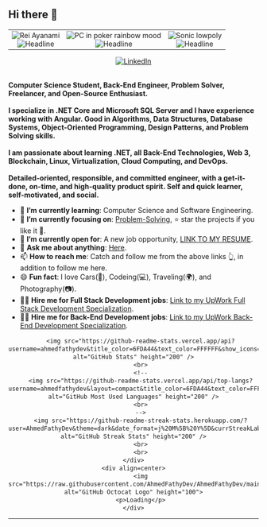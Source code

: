 ## Hi there 👋

<div>
    <div align="center">
    <table>
        <tr>
            <!-- Primera imagen -->
            <td align="center">
                <img src="https://media.giphy.com/media/2lAquPl05GqQ4R7YsZ/giphy.gif?cid=790b7611mpm710k242s6boe11yjxa9atwgofxzjgkod52tlr&ep=v1_gifs_search&rid=giphy.gif&ct=g" 
                     alt="Rei Ayanami" height="250">
                <br>
                <img src="https://readme-typing-svg.herokuapp.com?color=%236FDA44&size=32&center=true&vCenter=true&width=600&height=50&lines=Problem+Solver" 
                     alt="Headline">
            </td>
            <!-- Segunda imagen -->
            <td align="center">
                <img src="https://media.giphy.com/media/3oEjHECc1GftirnHZm/giphy.gif?cid=ecf05e47d96nmnv7nztemur06giogbn0ioths0po98srhvk3&ep=v1_gifs_search&rid=giphy.gif&ct=g" 
                     alt="PC in poker rainbow mood" height="250">
                <br>
                <img src="https://readme-typing-svg.herokuapp.com?color=%236FDA44&size=32&center=true&vCenter=true&width=600&height=50&lines=Back-End+Developer" 
                     alt="Headline">
            </td>
            <!-- Tercera imagen -->
            <td align="center">
                <img src="https://64.media.tumblr.com/23b4aeec0535d31e635fc28761d12d4a/3e5461574ec62283-19/s400x600/34b4b15fc58ddd06cfcb0b2303bef2216def1992.gif" 
                     alt="Sonic lowpoly" height="250">
                <br>
                <img src="https://readme-typing-svg.herokuapp.com?color=%236FDA44&size=32&center=true&vCenter=true&width=600&height=50&lines=Game+Design+for+fun;" 
                     alt="Headline">
            </td>
        </tr>
    </table>
</div>
</div>
    <div align=center>
        <a href="https://www.linkedin.com/in/ahmedfathydev/"><img src="https://img.shields.io/badge/Linkedin-0077b5?style=flat&logo=linkedin" alt="LinkedIn" /></a>
    </div>
    <div align=left>
        <br>
        <p>
            <strong>
                Computer Science Student, Back-End Engineer, Problem Solver, Freelancer, and Open-Source Enthusiast.<br><br>
                I specialize in .NET Core and Microsoft SQL Server and I have experience working with Angular. Good in Algorithms, Data Structures, Database Systems, Object-Oriented Programming, Design Patterns, and Problem Solving skills.<br><br>
                I am passionate about learning .NET, all Back-End Technologies, Web 3, Blockchain, Linux, Virtualization, Cloud Computing, and DevOps.<br><br>
                Detailed-oriented, responsible, and committed engineer, with a get-it-done, on-time, and high-quality product spirit. Self and quick learner, self-motivated, and social.
            </strong>
        </p>
        <ul>
            <li>🌱 <b>I’m currently learning</b>: Computer Science and Software Engineering.</li>
            <li>🎯 <b>I’m currently focusing on</b>: <a href="https://ahmedfathydev.github.io/Problem-Solving/">Problem-Solving</a>, ⭐️ star the projects if you like it 🤩.</li>
            <li>🤔 <b>I’m currently open for</b>: A new job opportunity, <a href="https://flowcv.io/resume/feedback/lMhKFXfgJjf8">LINK TO MY RESUME</a>.</li>
            <li>💬 <b>Ask me about anything</b>: <a href="https://github.com/ahmedfathydev/ahmedfathydev/issues">Here</a>.</li>
            <li>📫 <b>How to reach me</b>: Catch and follow me from the above links 👆, in addition to follow me here.</li>
            <li>😄 <b>Fun fact</b>: I love Cars(🚗), Codeing(💻), Traveling(🌍), and Photography(📷).</li>
            <li>👨‍💻 <b>Hire me for Full Stack Development jobs</b>: <a href="https://www.upwork.com/freelancers/~0121ca7f3563e57c0b?s=1110580755107926016">Link to my UpWork Full Stack Development Specialization</a>.</li>
            <li>👨‍💻 <b>Hire me for Back-End Development jobs</b>: <a href="https://www.upwork.com/freelancers/~0121ca7f3563e57c0b?s=1110580748673863680">Link to my UpWork Back-End Development Specialization</a>.</li>
        </ul>
    </div>
    <div align=center>
       
        <img src="https://github-readme-stats.vercel.app/api?username=ahmedfathydev&title_color=6FDA44&text_color=FFFFFF&show_icons=true&icon_color=6FDA44&include_all_commits=true&count_private=true&theme=dark" alt="GitHub Stats" height="200" />
        <br>
        <!--
        <img src="https://github-readme-stats.vercel.app/api/top-langs?username=ahmedfathydev&layout=compact&title_color=6FDA44&text_color=FFFFFF&theme=dark" alt="GitHub Most Used Languages" height="200" />
        <br>
        -->
        <img src="https://github-readme-streak-stats.herokuapp.com/?user=AhmedFathyDev&theme=dark&date_format=j%20M%5B%20Y%5D&currStreakLabel=6FDA44&fire=6FDA44&ring=6FDA44" alt="GitHub Streak Stats" height="200" />
        <br>
        <br>
    </div>
    <div align=center>
        <img src="https://raw.githubusercontent.com/AhmedFathyDev/AhmedFathyDev/main/GitHub.gif" alt="GitHub Octocat Logo" height="100">
        <p>Loading</p>
    </div>
</div>

------

